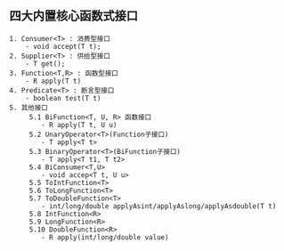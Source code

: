 ## 四大内置核心函数式接口
    1. Consumer<T> : 消费型接口
        - void accept(T t); 
    2. Supplier<T> : 供给型接口
        - T get();
    3. Function<T,R> : 函数型接口
        - R apply(T t)
    4. Predicate<T> : 断言型接口
        - boolean test(T t)
    5. 其他接口
         5.1 BiFunction<T, U, R> 函数接口
            - R apply(T t, U u)
         5.2 UnaryOperator<T>(Function子接口)
            - T apply<T t>
         5.3 BinaryOperator<T>(BiFunction子接口)
            - T apply<T t1, T t2>
         5.4 BiConsumer<T,U>
            - void accep<T t, U u>
         5.5 ToIntFunction<T>
         5.6 ToLongFunction<T>
         5.7 ToDoubleFunction<T>
            - int/long/double applyAsint/applyAslong/applyAsdouble(T t)
         5.8 IntFunction<R>
         5.9 LongFunction<R>
         5.10 DoubleFunction<R>
            - R apply(int/long/double value)
                  